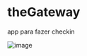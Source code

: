 # theGateway
app para fazer checkin

![image](https://github.com/laiscarvalho/theGateway/assets/36745916/5b98a78f-f240-4a2f-98dc-5432842815c4)

